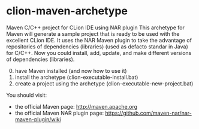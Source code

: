 # clion-maven-archetype
Maven C/C++ project for CLion IDE using NAR plugin
This archetype for Maven will generate a sample project that is ready to be used with the excellent CLion IDE. 
It uses the NAR Maven plugin to take the advantage of repositories of dependencies (libraries) (used as defacto standar in Java) for C/C++. 
Now you could install, add, update, and make different versions of dependencies (libraries).

0. have Maven installed (and now how to use it)
1. install the archetype (clion-executable-install.bat)
2. create a project using the archetype (clion-executable-new-project.bat)

You should visit:
- the official Maven page: http://maven.apache.org
- the official Maven NAR plugin page: https://github.com/maven-nar/nar-maven-plugin/wiki
